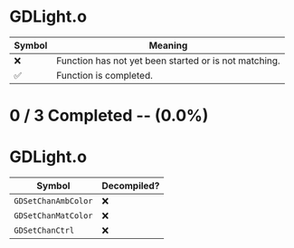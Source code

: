 # GDLight.o
| Symbol | Meaning 
| ------------- | ------------- 
| :x: | Function has not yet been started or is not matching. 
| :white_check_mark: | Function is completed. 


# 0 / 3 Completed -- (0.0%)
# GDLight.o
| Symbol | Decompiled? |
| ------------- | ------------- |
| `GDSetChanAmbColor` | :x: |
| `GDSetChanMatColor` | :x: |
| `GDSetChanCtrl` | :x: |
